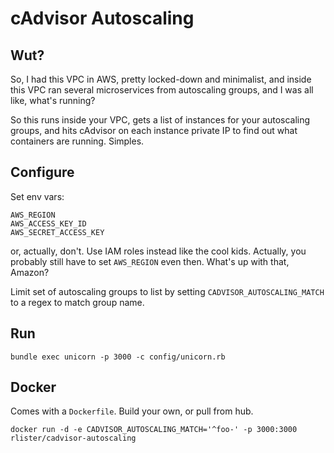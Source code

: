 # cAdvisor Autoscaling

## Wut?

So, I had this VPC in AWS, pretty locked-down and minimalist, and
inside this VPC ran several microservices from autoscaling groups, and
I was all like, what's running?

So this runs inside your VPC, gets a list of instances for your
autoscaling groups, and hits cAdvisor on each instance private IP to
find out what containers are running. Simples.

## Configure

Set env vars:

```
AWS_REGION
AWS_ACCESS_KEY_ID
AWS_SECRET_ACCESS_KEY
```

or, actually, don't. Use IAM roles instead like the cool kids.
Actually, you probably still have to set `AWS_REGION` even
then. What's up with that, Amazon?

Limit set of autoscaling groups to list by setting
`CADVISOR_AUTOSCALING_MATCH` to a regex to match group name.

## Run

```
bundle exec unicorn -p 3000 -c config/unicorn.rb
```

## Docker

Comes with a `Dockerfile`. Build your own, or pull from hub.

```
docker run -d -e CADVISOR_AUTOSCALING_MATCH='^foo-' -p 3000:3000 rlister/cadvisor-autoscaling
```
